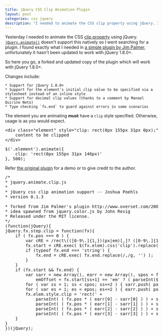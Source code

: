 ```yaml
---
title: jQuery CSS Clip Animation Plugin
layout: post
categories: css jquery
description: "I needed to animate the CSS clip property using jQuery. I found a plugin but had to update it for jQuery 1.8.0+."
---
```


Yesterday I needed to animate the CSS [clip property](https://developer.mozilla.org/en-US/docs/CSS/clip) using jQuery.
[`jQuery.animate()`](http://api.jquery.com/animate/) doesn't support this natively so I went searching for a plugin.
I found exactly what I needed in [a simple plugin by Jim Palmer][1], unfortunately it hasn't been updated to work with jQuery 1.8.0+.

So here you go, a forked and updated copy of the plugin which will work with jQuery 1.8.0+.

Changes include:

	* Support for jQuery 1.8.0+
	* Support for the element's initial clip value to be specified via a stylesheet instead of an inline style
	* Support for decimal clip values (thanks to a comment by Manoel Quirino Neto)
	* Type checking `fx.end` to guard against errors in some scenarios

The element you are animating **must** have a `clip` style specified. Otherwise, usage is as you would expect.

<pre data-language="html">
&lt;div class="element" style="clip: rect(0px 155px 31px 0px);"&gt;
    content to be clipped
&lt;/div&gt;
</pre>

<pre data-language="javascript">
$('.element').animate({
	clip: 'rect(0px 155px 31px 146px)'
}, 500);
</pre>

Refer [the original plugin][1] for a demo or to give credit to the author.

<pre data-language="javascript">
/*
* jquery.animate.clip.js
*
* jQuery css clip animation support -- Joshua Poehls
* version 0.1.3

* forked from Jim Palmer's plugin http://www.overset.com/2008/08/07/jquery-css-clip-animation-plugin/
* idea spawned from jquery.color.js by John Resig
* Released under the MIT license.
*/
(function(jQuery){
jQuery.fx.step.clip = function(fx){
    if ( fx.pos === 0 ) {
        var cRE = /rect\(([0-9\.]{1,})(px|em)[,]? ([0-9\.]{1,})(px|em)[,]? ([0-9\.]{1,})(px|em)[,]? ([0-9\.]{1,})(px|em)\)/; 
        fx.start = cRE.exec( $(fx.elem).css('clip').replace(/,/g, '') );
        if (typeof fx.end === 'string') {
            fx.end = cRE.exec( fx.end.replace(/,/g, '') );
        }
    }
    if (fx.start && fx.end) {
        var sarr = new Array(), earr = new Array(), spos = fx.start.length, epos = fx.end.length,
            emOffset = fx.start[ss+1] == 'em' ? ( parseInt($(fx.elem).css('fontSize')) * 1.333 * parseInt(fx.start[ss]) ) : 1;
        for ( var ss = 1; ss &lt; spos; ss+=2 ) { sarr.push( parseInt( emOffset * fx.start[ss] ) ); }
        for ( var es = 1; es &lt; epos; es+=2 ) { earr.push( parseInt( emOffset * fx.end[es] ) ); }
        fx.elem.style.clip = 'rect(' + 
            parseInt( ( fx.pos * ( earr[0] - sarr[0] ) ) + sarr[0] ) + 'px ' + 
            parseInt( ( fx.pos * ( earr[1] - sarr[1] ) ) + sarr[1] ) + 'px ' +
            parseInt( ( fx.pos * ( earr[2] - sarr[2] ) ) + sarr[2] ) + 'px ' + 
            parseInt( ( fx.pos * ( earr[3] - sarr[3] ) ) + sarr[3] ) + 'px)';
    }
}
})(jQuery);
</pre>

[1]: http://www.overset.com/2008/08/07/jquery-css-clip-animation-plugin/